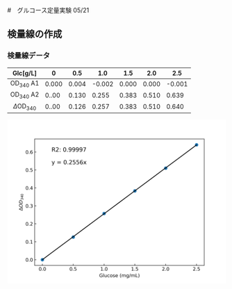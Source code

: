 #　グルコース定量実験 05/21

## 検量線の作成

### 検量線データ

| Glc[g/L] | 0     | 0.5  | 1.0  | 1.5  | 2.0   | 2.5  |
|:---------------:|-------|-------|-------|-------|-------|-------|
|$\text{OD}_{340}$   A1        | 0.000 | 0.004| -0.002 | 0.000 | 0.000  | -0.001 |
| $\text{OD}_{340}$  A2                  | 0..00 | 0.130| 0.255| 0.383|0.510 | 0.639 |
| $\Delta \text{OD}_{340}$           | 0..00 | 0.126| 0.257| 0.383|0.510 | 0.640 |

![alt text](images/Glucose_01.png)